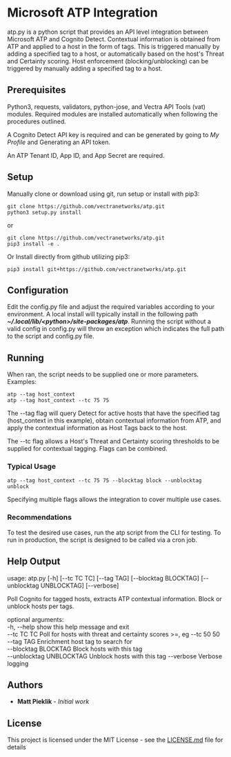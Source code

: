 # Microsoft ATP Integration

atp.py is a python script that provides an API level integration between Microsoft ATP and Cognito Detect.
Contextual information is obtained from ATP and applied to a host in the form of tags.  This is triggered manually
by adding a specified tag to a host, or automatically based on the host's Threat and Certainty scoring.
Host enforcement (blocking/unblocking) can be triggered by manually adding a specified tag to a host.

## Prerequisites

Python3, requests, validators, python-jose, and Vectra API Tools (vat) modules.
Required modules are installed automatically when following the procedures outlined.  

A Cognito Detect API key is required and can be generated by going to *_My Profile_* and Generating an API token. 

An ATP Tenant ID, App ID, and App Secret are required.

## Setup
Manually clone or download using git, run setup or install with pip3:
```
git clone https://github.com/vectranetworks/atp.git
python3 setup.py install
```
or
```
git clone https://github.com/vectranetworks/atp.git
pip3 install -e .
```

Or Install directly from github utilizing pip3:
```
pip3 install git+https://github.com/vectranetworks/atp.git
```

## Configuration
Edit the config.py file and adjust the required variables according to your environment.  A local install will typically
 install in the following path ***~/.local/lib/\<python\>/site-packages/atp***.  Running the script without a 
 valid config in config.py will throw an exception which indicates the full path to the script and config.py file.


## Running

When ran, the script needs to be supplied one or more parameters.  Examples:


```
atp --tag host_context
atp --tag host_context --tc 75 75
```

The --tag flag will query Detect for active hosts that have the specified tag (host_context in this example), 
obtain contextual information from ATP, and apply the contextual information as Host Tags back to the host. 

The --tc flag allows a Host's Threat and Certainty scoring thresholds to be supplied for contextual tagging.  Flags can
be combined.

### Typical Usage
```
atp --tag host_context --tc 75 75 --blocktag block --unblocktag unblock
```
Specifying multiple flags allows the integration to cover multiple use cases. 

### Recommendations
To test the desired use cases, run the atp script from the CLI for testing.  To run in production, the script 
is designed to be called via a cron job.
 
 
## Help Output

usage: atp.py [-h] [--tc TC TC] [--tag TAG] [--blocktag BLOCKTAG] [--unblocktag UNBLOCKTAG] [--verbose]

Poll Cognito for tagged hosts, extracts ATP contextual information.  Block or unblock hosts per tags.

optional arguments:  
  -h, --help            show this help message and exit  
  --tc TC TC            Poll for hosts with threat and certainty scores >=, eg --tc 50 50  
  --tag TAG             Enrichment host tag to search for  
  --blocktag BLOCKTAG   Block hosts with this tag  
  --unblocktag UNBLOCKTAG Unblock hosts with this tag
  --verbose             Verbose logging  


## Authors

* **Matt Pieklik** - *Initial work*

## License

This project is licensed under the MIT License - see the [LICENSE.md](LICENSE.md) file for details